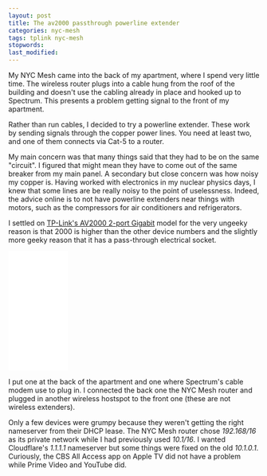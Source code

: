 ```yaml
---
layout: post
title: The av2000 passthrough powerline extender
categories: nyc-mesh
tags: tplink nyc-mesh
stopwords:
last_modified:
---
```


My NYC Mesh came into the back of my apartment, where I spend very
little time. The wireless router plugs into a cable hung from the roof
of the building and doesn't use the cabling already in place and
hooked up to Spectrum. This presents a problem getting signal to the
front of my apartment.

Rather than run cables, I decided to try a powerline extender. These
work by sending signals through the copper power lines. You need at least
two, and one of them connects via Cat-5 to a router.

My main concern was that many things said that they had to be on the
same "circuit". I figured that might mean they have to come out of the
same breaker from my main panel. A secondary but close concern was how
noisy my copper is. Having worked with electronics in my nuclear
physics days, I knew that some lines are be really noisy to the point
of uselessness. Indeed, the advice online is to not have powerline
extenders near things with motors, such as the compressors for air
conditioners and refrigerators.

I settled on [TP-Link's AV2000 2-port Gigabit](https://www.tp-link.com/us/home-networking/powerline/tl-pa9020p-kit/)
model for the very ungeeky reason is that 2000 is higher than the other
device numbers and the slightly more geeky reason that it has a pass-through
electrical socket.

<iframe style="width:120px;height:240px;" marginwidth="0" marginheight="0" scrolling="no" frameborder="0" src="//ws-na.amazon-adsystem.com/widgets/q?ServiceVersion=20070822&OneJS=1&Operation=GetAdHtml&MarketPlace=US&source=ac&ref=qf_sp_asin_til&ad_type=product_link&tracking_id=hashbang09-20&marketplace=amazon&region=US&placement=B01H74VKZU&asins=B01H74VKZU&linkId=0753b2eff187b5308ee9d9ed3b511732&show_border=false&link_opens_in_new_window=false&price_color=333333&title_color=0066c0&bg_color=ffffff">
    </iframe>

I put one at the back of the apartment and one where Spectrum's cable
modem use to plug in. I connected the back one the NYC Mesh router and
plugged in another wireless hostspot to the front one (these are not
wireless extenders).

Only a few devices were grumpy because they weren't getting the right
nameserver from their DHCP lease. The NYC Mesh router chose
*192.168/16* as its private network while I had previously used
*10.1/16*. I wanted Cloudflare's *1.1.1.1* nameserver but some things
were fixed on the old *10.1.0.1*. Curiously, the CBS All Access app on
Apple TV did not have a problem while Prime Video and YouTube did.
